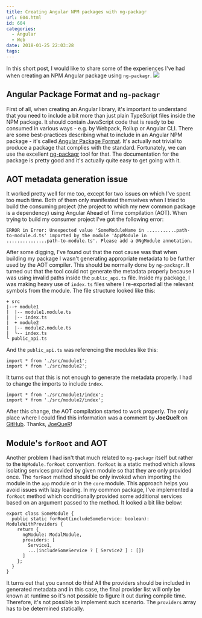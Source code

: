 ```yaml
---
title: Creating Angular NPM packages with ng-packagr
url: 604.html
id: 604
categories:
  - Angular
  - Web
date: 2018-01-25 22:03:28
tags:
---
```


In this short post, I would like to share some of the experiences I've had when creating an NPM Angular package using `ng-packagr`. ![](https://codewithstyle.info/wp-content/uploads/2018/01/Change-detection-in-AngularJS-vs-Angular-—-kopia-—-kopia.png)

Angular Package Format and `ng-packagr`
---------------------------------------

First of all, when creating an Angular library, it's important to understand that you need to include a bit more than just plain TypeScript files inside the NPM package. It should contain JavaScript code that is ready to be consumed in various ways - e.g. by Webpack, Rollup or Angular CLI. There are some best-practices describing what to include in an Angular NPM package - it's called [Angular Package Format](https://docs.google.com/document/d/1CZC2rcpxffTDfRDs6p1cfbmKNLA6x5O-NtkJglDaBVs/preview). It's actually not trivial to produce a package that complies with the standard. Fortunately, we can use the excellent [ng-packagr](https://www.npmjs.com/package/ng-packagr) tool for that. The documentation for the package is pretty good and it's actually quite easy to get going with it.

AOT metadata generation issue
-----------------------------

It worked pretty well for me too, except for two issues on which I've spent too much time. Both of them only manifested themselves when I tried to build the consuming project (the project to which my new common package is a dependency) using Angular Ahead of Time compilation (AOT). When trying to build my consumer project I've got the following error:

    ERROR in Error: Unexpected value 'SomeModuleName in ...........path-to-module.d.ts' imported by the module 'AppModule in ...............path-to-module.ts'. Please add a @NgModule annotation.
    

After some digging, I've found out that the root cause was that when building my package I wasn't generating appropriate metadata to be further used by the AOT compiler. This should be normally done by `ng-packagr`. It turned out that the tool could not generate the metadata properly because I was using invalid paths inside the `public_api.ts` file. Inside my package, I was making heavy use of `index.ts` files where I re-exported all the relevant symbols from the module. The file structure looked like this:

    + src
    |--+ module1
    |  |-- module1.module.ts
    |  |-- index.ts
    |  + module2
    |  |-- module2.module.ts
    |  └-- index.ts
    └ public_api.ts
    

And the `public_api.ts` was referencing the modules like this:

    import * from './src/module1';
    import * from './src/module2';
    

It turns out that this is not enough to generate the metadata properly. I had to change the imports to include `index`.

    import * from './src/module1/index';
    import * from './src/module2/index';
    

After this change, the AOT compilation started to work properly. The only place where I could find this information was a comment by **JoeQueR** on [GitHub](https://github.com/dherges/ng-packagr/issues/355). Thanks, [JoeQueR](https://github.com/JoeQueR)!

Module's `forRoot` and AOT
--------------------------

Another problem I had isn't that much related to `ng-packagr` itself but rather to the `NgModule.forRoot` convention. `forRoot` is a static method which allows isolating services provided by given module so that they are only provided once. The `forRoot` method should be only invoked when importing the module in the `app` module or in the `core` module. This approach helps you avoid issues with lazy loading. In my common package, I've implemented a `forRoot` method which conditionally provided some additional services based on an argument passed to the method. It looked a bit like below:

    export class SomeModule {
      public static forRoot(includeSomeService: boolean): ModuleWithProviders {
        return {
          ngModule: ModalModule, 
          providers: [
            Service1, 
            ...(includeSomeService ? [ Service2 ] : [])
          ]
        };
      }
    }
    

It turns out that you cannot do this! All the providers should be included in generated metadata and in this case, the final provider list will only be known at runtime so it's not possible to figure it out during compile time. Therefore, it's not possible to implement such scenario. The `providers` array has to be determined statically.